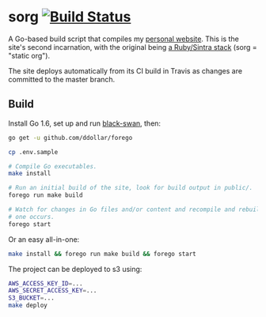 # sorg [![Build Status](https://travis-ci.org/brandur/sorg.svg?branch=master)](https://travis-ci.org/brandur/sorg)

A Go-based build script that compiles my [personal website][brandur]. This is
the site's second incarnation, with the original being [a Ruby/Sintra
stack][org] (sorg = "static org").

The site deploys automatically from its CI build in Travis as changes are
committed to the master branch.

## Build

Install Go 1.6, set up and run [black-swan][black-swan], then:

``` sh
go get -u github.com/ddollar/forego

cp .env.sample

# Compile Go executables.
make install

# Run an initial build of the site, look for build output in public/.
forego run make build

# Watch for changes in Go files and/or content and recompile and rebuild when
# one occurs.
forego start
```

Or an easy all-in-one:

``` sh
make install && forego run make build && forego start
```

The project can be deployed to s3 using:

``` sh
AWS_ACCESS_KEY_ID=...
AWS_SECRET_ACCESS_KEY=...
S3_BUCKET=...
make deploy
```

[black-swan]: https://github.com/brandur/black-swan
[brandur]: https://brandur.org
[org]: https://github.com/brandur/org
